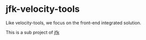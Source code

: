 jfk-velocity-tools
==================

Like velocity-tools, we focus on the front-end integrated solution.

This is a sub project of [jfk](https://github.com/richard-chen-1985/jfk)
